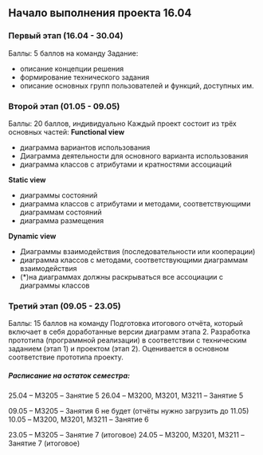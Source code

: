 ## Начало выполнения проекта 16.04

### Первый этап (16.04 - 30.04)
Баллы: 5 баллов на команду
Задание:
- описание концепции решения
- формирование технического задания
- описание основных групп пользователей и функций, доступных им.

### Второй этап (01.05 - 09.05)
Баллы: 20 баллов, индивидуально
Каждый проект состоит из трёх основных частей:
**Functional view**
- диаграмма вариантов использования
- Диаграмма деятельности для основного варианта использования
- диаграмма классов с атрибутами и кратностями ассоциаций

**Static view**
- диаграммы состояний
- диаграмма классов с атрибутами и методами, соответствующими диаграммам состояний
- диаграмма размещения

**Dynamic view**
- Диаграммы взаимодействия (последовательности или кооперации)
- диаграмма классов с методами, соответствующими диаграммам взаимодействия
- (*)на диаграммах должны раскрываться все ассоциации с диаграммы классов

### Третий этап (09.05 - 23.05)
Баллы: 15 баллов на команду
Подготовка итогового отчёта, который включает в себя доработанные версии диаграмм этапа 2.
Разработка прототипа (программной реализации) в соответствии с техническим заданием (этап 1) и проектом (этап 2).
Оценивается в основном соответствие прототипа проекту.

##### Расписание на остаток семестра:

25.04 – M3205 – Занятие 5
26.04 – M3200, M3201, M3211 – Занятие 5

09.05 – M3205 – Занятия 6 не будет (отчёты нужно загрузить до 11.05)
10.05 – M3200, M3201, M3211 – Занятие 6

23.05 – M3205 – Занятие 7 (итоговое)
24.05 – M3200, M3201, M3211 – Занятие 7 (итоговое)
